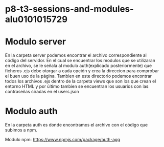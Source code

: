# p8-t3-sessions-and-modules-alu0101015729
# Modulo server
En la carpeta server podemos encontrar el archivo correspondiente al código del servidor. En el cual se encuentrar los modulos que se utilizaran en el archivo, se le señala al modulo auth(explicado posteriormente) que ficheros .ejs debe otorgar a cada opción y crea la direccion para comprobar el buen uso de la página. Tambien en este directorio podemos encontrar todos los archivos .ejs dentro de la carpeta views que son los que crean el entorno HTML y por último tambien se encuentran los usuarios con las contraseñas ciradas en el users.json
# Modulo auth
En la carpeta auth es donde encontramos el archivo con el código que subimos a npm.

Modulo npm: https://www.npmjs.com/package/auth-agg
